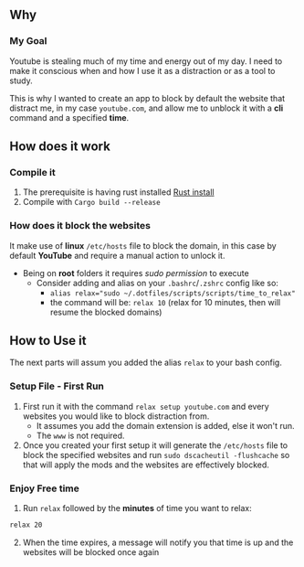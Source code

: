 ## Why

### My Goal

Youtube is stealing much of my time and energy out of my day.
I need to make it conscious when and how I use it as a distraction or as a tool to study.

This is why I wanted to create an app to block by default the website that distract me, in my case `youtube.com`, and allow me to unblock it with a **cli** command and a specified **time**.

## How does it work

### Compile it

1. The prerequisite is having rust installed [Rust install](https://www.rust-lang.org/tools/install)
2. Compile with `Cargo build --release`

### How does it block the websites

It make use of **linux** `/etc/hosts` file to block the domain, in this case by default **YouTube** and require a manual action to unlock it.

- Being on **root** folders it requires _sudo permission_ to execute
  - Consider adding and alias on your `.bashrc`/`.zshrc` config like so:
    - `alias relax="sudo ~/.dotfiles/scripts/scripts/time_to_relax"`
    - the command will be: `relax 10` (relax for 10 minutes, then will resume the blocked domains)

## How to Use it

The next parts will assum you added the alias `relax` to your bash config.

### Setup File - First Run

1. First run it with the command `relax setup youtube.com` and every websites you would like to block distraction from.
   - It assumes you add the domain extension is added, else it won't run.
   - The `www` is not required.
2. Once you created your first setup it will generate the `/etc/hosts` file to block the specified websites and run `sudo dscacheutil -flushcache` so that will apply the mods and the websites are effectively blocked.

### Enjoy Free time

1. Run `relax` followed by the **minutes** of time you want to relax:

```sh
relax 20
```

2. When the time expires, a message will notify you that time is up and the websites will be blocked once again
